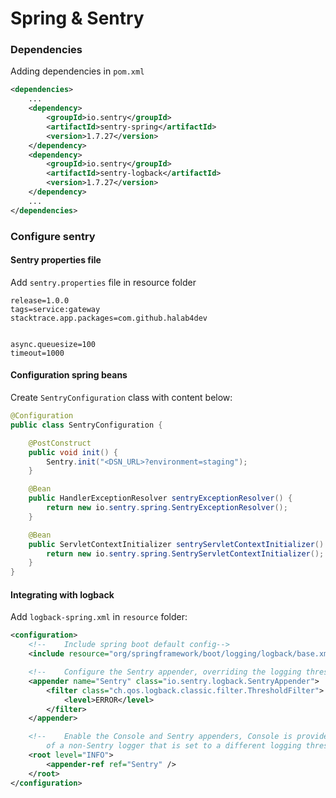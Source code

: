 # Spring & Sentry
### Dependencies
Adding dependencies in `pom.xml`
```xml
<dependencies>
    ...
    <dependency>
        <groupId>io.sentry</groupId>
        <artifactId>sentry-spring</artifactId>
        <version>1.7.27</version>
    </dependency>
    <dependency>
        <groupId>io.sentry</groupId>
        <artifactId>sentry-logback</artifactId>
        <version>1.7.27</version>
    </dependency>
    ...
</dependencies>
```

### Configure sentry
#### Sentry properties file
Add `sentry.properties` file in resource folder
```properties
release=1.0.0
tags=service:gateway
stacktrace.app.packages=com.github.halab4dev


async.queuesize=100
timeout=1000
```

#### Configuration spring beans
Create `SentryConfiguration` class with content below:
```java
@Configuration
public class SentryConfiguration {

    @PostConstruct
    public void init() {
        Sentry.init("<DSN_URL>?environment=staging");
    }

    @Bean
    public HandlerExceptionResolver sentryExceptionResolver() {
        return new io.sentry.spring.SentryExceptionResolver();
    }

    @Bean
    public ServletContextInitializer sentryServletContextInitializer() {
        return new io.sentry.spring.SentryServletContextInitializer();
    }
}
```
#### Integrating with logback
Add `logback-spring.xml` in `resource` folder:
```xml
<configuration>
    <!--    Include spring boot default config-->
    <include resource="org/springframework/boot/logging/logback/base.xml"/>

    <!--    Configure the Sentry appender, overriding the logging threshold to the WARN level -->
    <appender name="Sentry" class="io.sentry.logback.SentryAppender">
        <filter class="ch.qos.logback.classic.filter.ThresholdFilter">
            <level>ERROR</level>
        </filter>
    </appender>

    <!--    Enable the Console and Sentry appenders, Console is provided as an example
        of a non-Sentry logger that is set to a different logging threshold -->
    <root level="INFO">
        <appender-ref ref="Sentry" />
    </root>
</configuration>

```